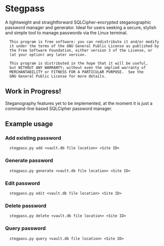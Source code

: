 # Stegpass

A lightweight and straightforward SQLCipher-encrypted steganographic password manager and generator. Ideal for users seeking a secure, stylish and simple tool to manage passwords via the Linux terminal.

      This program is free software: you can redistribute it and/or modify
      it under the terms of the GNU General Public License as published by
      the Free Software Foundation, either version 3 of the License, or
      (at your option) any later version.
   
      This program is distributed in the hope that it will be useful,
      but WITHOUT ANY WARRANTY; without even the implied warranty of
      MERCHANTABILITY or FITNESS FOR A PARTICULAR PURPOSE.  See the
      GNU General Public License for more details.
    
## Work in Progress!
Steganography features yet to be implemented, at the moment it is just a command-line based SQLCipher password manager.


## Example usage

### Add existing password
      stegpass.py add <vault.db file location> <Site ID>
### Generate password
      stegpass.py generate <vault.db file location> <Site ID>
### Edit password
      stegpass.py edit <vault.db file location> <Site ID>
### Delete password
      stegpass.py delete <vault.db file location> <Site ID>
### Query password
      stegpass.py query <vault.db file location> <Site ID>
